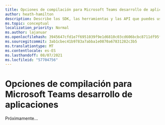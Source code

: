 ```yaml
---
title: Opciones de compilación para Microsoft Teams desarrollo de aplicaciones
author: heath-hamilton
description: Describe los SDK, las herramientas y las API que puedes usar para crear todos los tipos de Teams aplicaciones.
ms.topic: conceptual
localization_priority: Normal
ms.author: lajanuar
ms.openlocfilehash: 3945647cfd1e7f6951039f9e1d6810c03cd606bcbc8711df95f70ae35adaa0d8
ms.sourcegitcommit: 3ab1cbec41b9783a7abba1e0870a67831282c3b5
ms.translationtype: MT
ms.contentlocale: es-ES
ms.lasthandoff: 08/07/2021
ms.locfileid: "57704756"
---
```

# <a name="build-options-for-microsoft-teams-app-development"></a>Opciones de compilación para Microsoft Teams desarrollo de aplicaciones

Próximamente...
